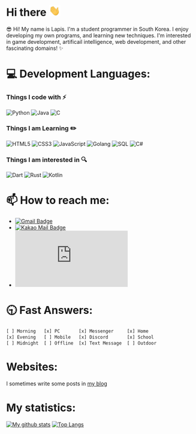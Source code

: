 # Hi there <img src="https://raw.githubusercontent.com/Lapis0875/Lapis0875/master/wave.gif" width="30px">
😎 Hi! My name is Lapis. I'm a student programmer in South Korea. I enjoy developing my own programs, and learning new techniques.
I'm interested in game development, artificail intelligence, web development, and other fascinating domains! :sparkles:

# 💻 Development  Languages:
### Things I code with :zap:
![Python](https://img.shields.io/badge/-Python-3776ab?style=flat-square&logo=Python&logoColor=white)
![Java](https://img.shields.io/badge/-java-E34A86?style=flat-square&logo=java&logoColor=white)
![C](https://img.shields.io/badge/-C-00599C?style=flat-square&logo=C&logoColor=white)
### Things I am Learning :pencil2:
![HTML5](https://img.shields.io/badge/-HTML5-E34F26?style=flat-square&logo=html5&logoColor=white)
![CSS3](https://img.shields.io/badge/-CSS3-1572B6?style=flat-square&logo=css3)
![JavaScript](https://img.shields.io/badge/-JavaScript-black?style=flat-square&logo=javascript)
![Golang](https://img.shields.io/badge/-Golang-00add8?style=flat-square&logo=Go&logoColor=white)
![SQL](https://img.shields.io/badge/-SQL-4479A1?style=flat-square&logo=MySQL&logoColor=white)
![C#](https://img.shields.io/badge/-C＃-239120?style=flat-square&logo=C-Sharp)
### Things I am interested in :mag:
![Dart](https://img.shields.io/badge/-Dart-0175C2?style=flat-square&logo=Dart&logoColor=white)
![Rust](https://img.shields.io/badge/-Rust-000000?style=flat-square&logo=Rust&logoColor=white)
![Kotlin](https://img.shields.io/badge/-Kotlin-0095D5?style=flat-square&logo=Kotlin&logoColor=white)


# 📫 How to reach me: 
- [![Gmail Badge](https://img.shields.io/badge/-lapis0875@gmail.com-c14438?style=flat-square&logo=Gmail&logoColor=white&link=mailto:lapis0875@gmail.com)](mailto:lapis0875@gmail.com)
- [![Kakao Mail Badge](https://img.shields.io/badge/-lapis0875@kakao.com-ffcd00?style=flat-square&logo=Mail.Ru&logoColor=white&link=mailto:lapis0875@kakao.com)](mailto:lapis0875@kakao.com)
- [![Discord Badge](https://img.shields.io/badge/-sleepylapis＃1608-7289da?style=flat-square&logo=Discord&logoColor=white&link=https://discord.com)](https://discord.com)

# 🕤 Fast Answers:
```
[ ] Morning   [x] PC       [x] Messenger     [x] Home
[x] Evening   [ ] Mobile   [x] Discord       [x] School
[ ] Midnight  [ ] Offline  [x] Text Message  [ ] Outdoor
```

# Websites:
I sometimes write some posts in [my blog](https://lapis0875.github.io)

# My statistics:
[![My github stats](https://github-readme-stats.vercel.app/api?username=Lapis0875&show_icons=true&hide_border=true&count_private=true)](https://github.com/Lapis0875)
[![Top Langs](https://github-readme-stats.vercel.app/api/top-langs/?username=Lapis0875&layout=compact)](https://github.com/Lapis0875)
